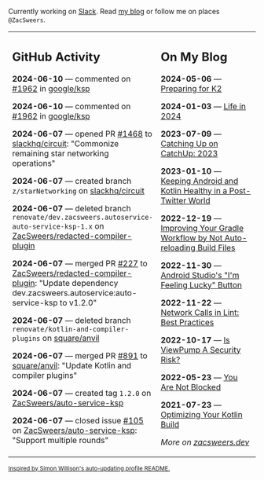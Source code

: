 Currently working on [Slack](https://slack.com/). Read [my blog](https://zacsweers.dev/) or follow me on places `@ZacSweers`.

<table><tr><td valign="top" width="60%">

## GitHub Activity
<!-- githubActivity starts -->
**2024-06-10** — commented on [#1962](https://github.com/google/ksp/issues/1962#issuecomment-2159421761) in [google/ksp](https://github.com/google/ksp)

**2024-06-10** — commented on [#1962](https://github.com/google/ksp/issues/1962#issuecomment-2159194847) in [google/ksp](https://github.com/google/ksp)

**2024-06-07** — opened PR [#1468](https://github.com/slackhq/circuit/pull/1468) to [slackhq/circuit](https://github.com/slackhq/circuit): "Commonize remaining star networking operations"

**2024-06-07** — created branch `z/starNetworking` on [slackhq/circuit](https://github.com/slackhq/circuit)

**2024-06-07** — deleted branch `renovate/dev.zacsweers.autoservice-auto-service-ksp-1.x` on [ZacSweers/redacted-compiler-plugin](https://github.com/ZacSweers/redacted-compiler-plugin)

**2024-06-07** — merged PR [#227](https://github.com/ZacSweers/redacted-compiler-plugin/pull/227) to [ZacSweers/redacted-compiler-plugin](https://github.com/ZacSweers/redacted-compiler-plugin): "Update dependency dev.zacsweers.autoservice:auto-service-ksp to v1.2.0"

**2024-06-07** — deleted branch `renovate/kotlin-and-compiler-plugins` on [square/anvil](https://github.com/square/anvil)

**2024-06-07** — merged PR [#891](https://github.com/square/anvil/pull/891) to [square/anvil](https://github.com/square/anvil): "Update Kotlin and compiler plugins"

**2024-06-07** — created tag `1.2.0` on [ZacSweers/auto-service-ksp](https://github.com/ZacSweers/auto-service-ksp)

**2024-06-07** — closed issue [#105](https://github.com/ZacSweers/auto-service-ksp/issues/105) on [ZacSweers/auto-service-ksp](https://github.com/ZacSweers/auto-service-ksp): "Support multiple rounds"
<!-- githubActivity ends -->
</td><td valign="top" width="40%">

## On My Blog
<!-- blog starts -->
**2024-05-06** — [Preparing for K2](https://www.zacsweers.dev/preparing-for-k2/)

**2024-01-03** — [Life in 2024](https://www.zacsweers.dev/life-in-2024/)

**2023-07-09** — [Catching Up on CatchUp: 2023](https://www.zacsweers.dev/catching-up-on-catchup-2023/)

**2023-01-10** — [Keeping Android and Kotlin Healthy in a Post-Twitter World](https://www.zacsweers.dev/keeping-android-healthy/)

**2022-12-19** — [Improving Your Gradle Workflow by Not Auto-reloading Build Files](https://www.zacsweers.dev/improving-your-workflow-by-not-auto-reloading-build-files/)

**2022-11-30** — [Android Studio's "I'm Feeling Lucky" Button](https://www.zacsweers.dev/android-studios-im-feeling-lucky-button/)

**2022-11-22** — [Network Calls in Lint: Best Practices](https://www.zacsweers.dev/network-calls-in-lint-best-practices/)

**2022-10-17** — [Is ViewPump A Security Risk?](https://www.zacsweers.dev/is-viewpump-a-security-risk/)

**2022-05-23** — [You Are Not Blocked](https://www.zacsweers.dev/you-are-not-blocked/)

**2021-07-23** — [Optimizing Your Kotlin Build](https://www.zacsweers.dev/optimizing-your-kotlin-build/)
<!-- blog ends -->
_More on [zacsweers.dev](https://zacsweers.dev/)_
</td></tr></table>

<sub><a href="https://simonwillison.net/2020/Jul/10/self-updating-profile-readme/">Inspired by Simon Willison's auto-updating profile README.</a></sub>